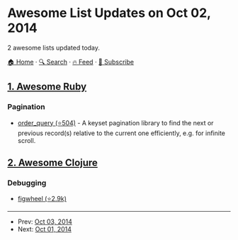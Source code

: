 # Awesome List Updates on Oct 02, 2014

2 awesome lists updated today.

[🏠 Home](/README.md) · [🔍 Search](https://test.trackawesomelist.com/search/) · [🔥 Feed](https://test.trackawesomelist.com/feed.xml) · [📮 Subscribe](https://trackawesomelist.us17.list-manage.com/subscribe?u=d2f0117aa829c83a63ec63c2f&id=36a103854c)



## [1. Awesome Ruby](/content/markets/awesome-ruby/README.md)

### Pagination

*   [order\_query (⭐504)](https://github.com/glebm/order_query) - A keyset pagination library to find the next or previous record(s) relative to the current one efficiently, e.g. for infinite scroll.

## [2. Awesome Clojure](/content/razum2um/awesome-clojure/README.md)

### Debugging

*   [figwheel (⭐2.9k)](https://github.com/bhauman/lein-figwheel)

---

- Prev: [Oct 03, 2014](/content/2014/10/03/README.md)
- Next: [Oct 01, 2014](/content/2014/10/01/README.md)